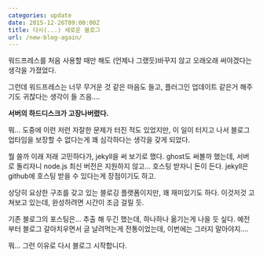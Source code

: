 ```yaml
---
categories: update
date: 2015-12-26T09:00:00Z
title: 다시(...) 새로운 블로그
url: /new-blog-again/
---
```


워드프레스를 처음 사용할 때만 해도 (언제나 그랬듯)바꾸지 않고 오래오래 써야겠다는 생각을 가졌었다.

그런데 워드프레스는 너무 무거운 것 같은 마음도 들고, 플러그인 업데이트 같은거 해주기도 귀찮다는 생각이 들 즈음....

**서버의 하드디스크가 고장나버렸다.**

뭐... 도중에 이런 저런 자잘한 문제가 터진 적도 있었지만, 이 일이 터지고 나서 블로그 업타임을 보장할 수 없다는게 꽤 심각하다는 생각을 갖게 되었다.

뭘 쓸까 이래 저래 고민하다가, jekyll을 써 보기로 했다. ghost도 써볼까 했는데, 서버로 돌리자니 node.js 최신 버전은 지원하지 않고... 호스팅 받자니 돈이 든다. jekyll은 github에 호스팅 받을 수 있다는게 장점이기도 하고.

상당히 요상한 구조를 갖고 있는 블로깅 플랫폼이지만, 꽤 재미있기도 하다. 이것저것 고쳐보고 있는데, 완성하려면 시간이 조금 걸릴 듯.

기존 블로그의 포스팅은... 추출 해 두긴 했는데, 하나하나 옮기는게 나을 듯 싶다. 예전부터 블로그 갈아치우면서 글 날려먹는게 전통이었는데, 이번에는 그러지 말아야지....

뭐... 그런 이유로 다시 블로그 시작합니다.
